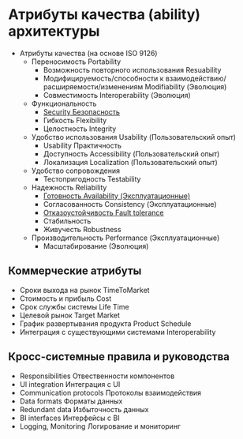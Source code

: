 # Атрибуты качества (ability) архитектуры

* Атрибуты качества (на основе ISO 9126)
  * Переносимость Portability
    * Возможность повторного использования Resuability
    * Модифицируемость/способности к взаимодействию/расширяемости/изменениям Modifiability (Эволюция)
    * Совместимость Interoperability (Эволюция)
  * Функциональность
    * [Security Безопасность](ability/security.md)
    * Гибкость Flexibility
    * Целостность Integrity
  * Удобство использования Usability (Пользовательский опыт)
    * Usability Практичность
    * Доступность Accessibility (Пользовательский опыт)
    * Локализация Localization (Пользовательский опыт)
  * Удобство сопровождения
    * Тестопригодность Testability
  * Надежность Reliability
    * [Готовность Availability (Эксплуатационные)](ability/availability.md)
    * Согласованность Consistency (Эксплуатационные)
    * [Отказоустойчивость Fault tolerance](ability/faulttolerance.md)
    * Стабильность
    * Живучесть Robustness
  * Производительность Performance (Эксплуатационные)
    * Масштабирование (Эволюция)
  
## Коммерческие атрибуты

  * Сроки выхода на рынок TimeToMarket
  * Стоимость и прибыль Cost
  * Срок службы системы Life Time
  * Целевой рынок Target Market
  * График развертывания продукта Product Schedule
  * Интеграция с существующими системами Interoperability

## Кросс-системные правила и руководства

  * Responsibilities Отвественности компонентов
  * Ul integration Интеграция с UI
  * Communication protocols Протоколы взаимодействия
  * Data formats Форматы данных
  * Redundant data Избыточность данных
  * BI interfaces Интерфейсы с BI
  * Logging, Monitoring Логирование и мониторинг
